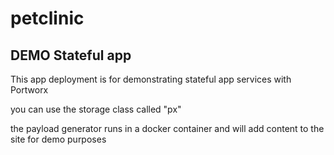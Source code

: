 # petclinic

## DEMO Stateful app

This app deployment is for demonstrating stateful app services with Portworx


you can use the storage class called "px"

the payload generator runs in a docker container and will add content to the site for demo purposes
